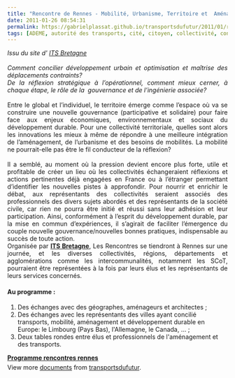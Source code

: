 ```yaml
---
title: "Rencontre de Rennes - Mobilité, Urbanisme, Territoire et  Aménagement"
date: 2011-01-26 08:54:31
permalink: https://gabrielplassat.github.io/transportsdufutur/2011/01/rencontre-de-rennes-mobilite-urbanisme-territoire-et-amenagement.html
tags: [ADEME, autorité des transports, cité, citoyen, collectivité, connectivité, économie fonctionnalité, gouvernance, innovation, internet, internet des objets, management de la mobilité, marchandises, partage de données, partage de la voirie, Service de mobilité]
---
```


<div style="text-align: justify"><em>Issu du site d' <a href="http://www.itsbretagne.net/agenda/details/46-rencontresrennes.html" target="_blank">ITS Bretagne</a></em></div> <div style="text-align: justify"><em> </em></div> <div style="text-align: justify"><em>Comment concilier développement urbain et optimisation et maîtrise des déplacements contraints? </em></div> <div style="text-align: justify"><em>De la réflexion stratégique à l’opérationnel, comment mieux cerner, à chaque étape, le rôle de la  gouvernance et de l’ingénierie associée?</em><br /><br />Entre le global et l’individuel, le territoire émerge comme l’espace où va se construire une nouvelle gouvernance (participative et solidaire) pour faire face aux enjeux économiques, environnementaux et sociaux du développement durable. Pour une collectivité territoriale, quelles sont alors les innovations les mieux à même de répondre à une meilleure intégration de l’aménagement, de l’urbanisme et des besoins de mobilités. La mobilité ne pourrait-elle pas être le fil conducteur de la réflexion?<br /><br />Il a semblé, au moment où la pression devient encore plus forte, utile et profitable de créer un lieu où les collectivités échangeraient réflexions et actions pertinentes déjà engagées en France ou à l’étranger permettant d’identifier les nouvelles pistes à approfondir. Pour nourrir et enrichir le débat, aux représentants des collectivités seraient associés des professionnels des divers sujets abordés et des représentants de la société civile, car rien ne pourra être initié et réussi sans leur adhésion et leur participation. Ainsi, conformément à l’esprit du développement durable, par la mise en commun d’expériences, il s’agirait de faciliter l’émergence du couple nouvelle gouvernance/nouvelles bonnes pratiques, indispensable au succès de toute action.</div> <div style="text-align: justify">Organisée par <strong><a href="http://www.itsbretagne.net/agenda/details/46-rencontresrennes.html" target="_blank">ITS Bretagne</a></strong>, Les Rencontres se tiendront à Rennes sur une journée, et les diverses collectivités, régions, départements et agglomérations comme les intercommunalités, notamment les SCoT, pourraient être représentées à la fois par leurs élus et les représentants de leurs services concernés. </div>  <!--more-->   <h4>Au programme :</h4> <ol> <li>Des échanges avec des géographes, aménageurs et architectes ;</li> <li>Des échanges avec les représentants des villes ayant concilié transports, mobilité, aménagement et développement durable en Europe: le Limbourg (Pays Bas), l'Allemagne, le Canada, ... ;</li> <li>Deux tables rondes entre élus et professionnels de l'aménagement et des transports.</li> </ol> <div id="__ss_6706699" style="width: 477px"><strong style="margin: 12px 0 4px"><a href="http://www.slideshare.net/transportsdufutur/programme-rencontres-rennes" title="Programme rencontres rennes">Programme rencontres rennes</a></strong>        <div style="padding: 5px 0 12px">View more <a href="http://www.slideshare.net/">documents</a> from <a href="http://www.slideshare.net/transportsdufutur">transportsdufutur</a>.</div> </div>

